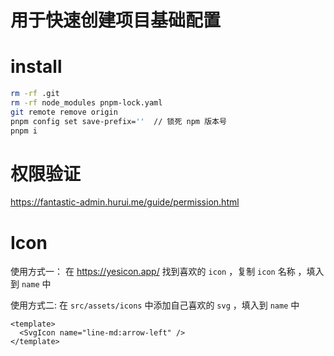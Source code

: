 # 用于快速创建项目基础配置

# install
```bash
rm -rf .git
rm -rf node_modules pnpm-lock.yaml
git remote remove origin
pnpm config set save-prefix=''  // 锁死 npm 版本号
pnpm i
```

# 权限验证
https://fantastic-admin.hurui.me/guide/permission.html

# Icon
使用方式一：
在 https://yesicon.app/ 找到喜欢的 `icon` ，复制 `icon` 名称 ，填入到 `name` 中

使用方式二:
在 `src/assets/icons` 中添加自己喜欢的 `svg` ，填入到 `name` 中

```vue
<template>
  <SvgIcon name="line-md:arrow-left" />
</template>
